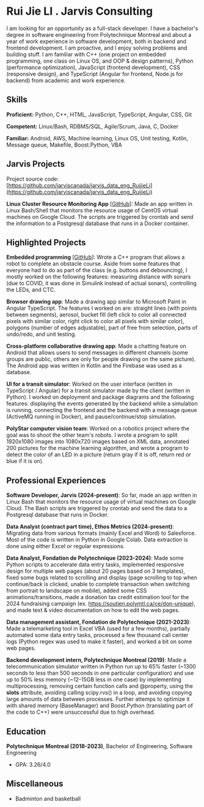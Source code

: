 # Rui Jie LI . Jarvis Consulting

I am looking for an opportunity as a full-stack developer. I have a bachelor's degree in software engineering from Polytechnique Montreal and about a year of work experience in software development, both in backend and frontend development. I am proactive, and I enjoy solving problems and building stuff. I am familiar with C++ (one project on embedded programming, one class on Linux OS, and OOP & design patterns), Python (performance optimization), JavaScript (frontend development), CSS (responsive design), and TypeScript (Angular for frontend, Node.js for backend) from academic and work experience.

## Skills

**Proficient:** Python, C++, HTML, JavaScript, TypeScript, Angular, CSS, Git

**Competent:** Linux/Bash, RDBMS/SQL, Agile/Scrum, Java, C, Docker

**Familiar:** Android, AWS, Machine learning, Linux OS, Unit testing, Kotlin, Message queue, Makefile, Boost.Python, VBA

## Jarvis Projects

Project source code: [https://github.com/jarviscanada/jarvis_data_eng_RuijieLi](https://github.com/jarviscanada/jarvis_data_eng_RuijieLi)


**Linux Cluster Resource Monitoring App** [[GitHub](https://github.com/jarviscanada/jarvis_data_eng_RuijieLi/tree/master/linux_sql)]: Made an app written in Linux Bash/Shell that monitors the resource usage of CentOS virtual machines on Google Cloud. The scripts are triggered by crontab and send the information to a Postgresql database that runs in a Docker container.


## Highlighted Projects
**Embedded programming** [[GitHub](https://github.com/atarixGB/INF1900-H20-projet)]: Wrote a C++ program that allows a robot to complete an obstacle course. Aside from some features that everyone had to do as part of the class (e.g. buttons and debouncing), I mostly worked on the following features: measuring distance with sonars (due to COVID, it was done in Simulink instead of actual sonars), controlling the LEDs, and CTC.

**Browser drawing app**: Made a drawing app similar to Microsoft Paint in Angular TypeScript. The features I worked on are: straight lines (with points between segments), aerosol, bucket fill (left click to color all connected pixels with similar color, right click to color all pixels with similar color), polygons (number of edges adjustable), part of free from selection, parts of undo/redo, and unit testing.

**Cross-platform collaborative drawing app**: Made a chatting feature on Android that allows users to send messages in different channels (some groups are public, others are only for people drawing on the same picture). The Android app was written in Kotlin and the Firebase was used as a database.

**UI for a transit simulator**: Worked on the user interface (written in TypeScript / Angular) for a transit simulator made by the client (written in Python). I worked on deployment and package diagrams and the following features: displaying the events generated by the backend while a simulation is running, connecting the frontend and the backend with a message queue (ActiveMQ running in Docker), and pause/continue/stop simulation.

**PolyStar computer vision team**: Worked on a robotics project where the goal was to shoot the other team's robots. I wrote a program to split 1920x1080 images into 1080x720 images based on XML data, annotated 200 pictures for the machine learning algorithm, and wrote a program to detect the color of an LED in a picture (return gray if it is off, return red or blue if it is on).


## Professional Experiences

**Software Developer, Jarvis (2024-present)**: So far, made an app written in Linux Bash that monitors the resource usage of virtual machines on Google Cloud. The Bash scripts are triggered by crontab and send the data to a Postgresql database that runs in Docker.

**Data Analyst (contract part time), Ethos Metrics (2024-present)**: Migrating data from various formats (mainly Excel and Word) to Salesforce. Most of the code is written in Python in Google Colab. Data extraction is done using either Excel or regular expressions.

**Data Analyst, Fondation de Polytechnique (2023-2024)**: Made some Python scripts to accelerate data entry tasks, implemented responsive design for multiple web pages (about 20 pages based on 3 templates), fixed some bugs related to scrolling and display (page scrolling to top when continue/back is clicked, unable to complete transaction when switching from portrait to landscape on mobile), added some CSS animations/transitions, made a donation tax credit estimation tool for the 2024 fundraising campaign (ex. https://soutien.polymtl.ca/ce/don-unique), and made text & video documentation on how to edit the web pages.

**Data management assistant, Fondation de Polytechnique (2021-2023)**: Made a telemarketing tool in Excel VBA (used for a few months), partially automated some data entry tasks, processed a few thousand call center logs (Python regex was used to make it faster), and worked a bit on some web pages.

**Backend development intern, Polytechnique Montreal (2019)**: Made a telecommunication simulator written in Python run up to 65% faster (~1300 seconds to less than 500 seconds in one particular configuration) and use up to 50% less memory (~12-15GB less in one case) by implementing multiprocessing, removing certain function calls and @property, using the __slots__ attribute, avoiding calling scipy.rvs() in a loop, and avoiding copying large amounts of data between processes. Further attemps to optimize it with shared memory (BaseManager) and Boost.Python (translating part of the code to C++) were unsuccessful due to high overhead.


## Education
**Polytechnique Montreal (2018-2023)**, Bachelor of Engineering, Software Engineering
- GPA: 3.26/4.0


## Miscellaneous
- Badminton and basketball